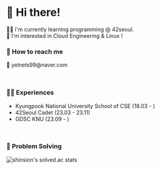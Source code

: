 
<h1> 👋 Hi there! </h1>
🧑‍💻 I'm currently learning programming @ 42seoul. <br>
👀 I'm interested in Cloud Engineering & Linux !

<h3> 📮  How to reach me </h3>
📧 yelnets99@naver.com <br>

<br><h3> 🧑‍💻 Experiences </h3>
- Kyungpook National University School of CSE (18.03 - )
- 42Seoul Cadet (23.03 - 23.11)
- GDSC KNU (23.09 - )

<br><h3> 📝  Problem Solving </h3>

![shinsion's solved.ac stats](https://github-readme-solvedac.hyp3rflow.vercel.app/api/?handle=shinsion)
